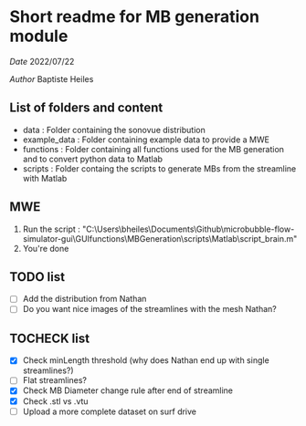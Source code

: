 # Short readme for MB generation module
*Date* 2022/07/22

*Author* Baptiste Heiles

## List of folders and content
- data : Folder containing the sonovue distribution
- example_data : Folder containing example data to provide a MWE
- functions : Folder containing all functions used for the MB generation and to convert python data to Matlab
- scripts : Folder containg the scripts to generate MBs from the streamline with Matlab

## MWE

1. Run the script : "C:\Users\bheiles\Documents\Github\microbubble-flow-simulator-gui\GUIfunctions\MBGeneration\scripts\Matlab\script_brain.m"
2. You're done

## TODO list
- [ ] Add the distribution from Nathan
- [ ] Do you want nice images of the streamlines with the mesh Nathan?

## TOCHECK list
- [x] Check minLength threshold (why does Nathan end up with single streamlines?)
- [ ] Flat streamlines?
- [x] Check MB Diameter change rule after end of streamline
- [x] Check .stl vs .vtu
- [ ] Upload a more complete dataset on surf drive
